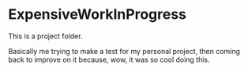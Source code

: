 # ExpensiveWorkInProgress
This is a project folder.

Basically me trying to make a test for my personal project, then coming back to improve on it because, wow, it was so cool doing this.
